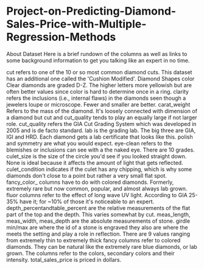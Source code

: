 # Project-on-Predicting-Diamond-Sales-Price-with-Multiple-Regression-Methods

About Dataset
Here is a brief rundown of the columns as well as links to some background information to get you talking like an expert in no time.

cut refers to one of the 10 or so most common diamond cuts. This dataset has an additional one called the 'Cushion Modified'.
Diamond Shapes
color Clear diamonds are graded D-Z. The higher letters more yellowish but are often better values since color is hard to determine once in a ring.
clarity refers the inclusions (i.e., internal flaws) in the diamonds seen though a jewelers loupe or microscope. Fewer and smaller are better.
carat_weight Refers to the mass of the diamond. It's loosely connected with dimension of a diamond but cut and cut_quality tends to play an equally large if not larger role.
cut_quality refers the GIA Cut Grading System which was developed in 2005 and is de facto standard.
lab is the grading lab. The big three are GIA, IGI and HRD. Each diamond gets a lab certificate that looks like this.
polish and symmetry are what you would expect.
eye-clean refers to the blemishes or inclusions can see with a the naked eye. There are 10 grades.
culet_size is the size of the circle you'd see if you looked straight down. None is ideal because it affects the amount of light that gets reflected.
culet_condition indicates if the culet has any chipping, which is why some diamonds don't close to a point but rather a very small flat spot.
fancy_color_ columns have to do with colored diamonds. Formerly, extremely rare but now common, popular, and almost always lab grown.
fluor columns refer to the effect of long wave UV light. According to GIA 25-35% have it; for ~10% of those it's noticeable to an expert.
depth_percentandtable_percent are the relative measurements of the flat part of the top and the depth. This varies somewhat by cut.
meas_length, meas_width, meas_depth are the absolute measurements of stone.
girdle min/max are where the id of a stone is engraved they also are where the meets the setting and play a role in reflection. There are 9 values ranging from extremely thin to extremely thick
fancy columns refer to colored diamonds. They can be natural like the extremely rare blue diamonds, or lab grown. The columns refer to the colors, secondary colors and their intensity.
total_sales_price is priced in dollars.

